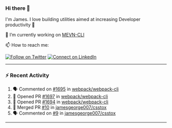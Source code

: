 ### Hi there 👋

I'm James. I love building utilities aimed at increasing Developer productivity :raised_hands: 

🔭 I’m currently working on [MEVN-CLI](https://github.com/madlabsinc/mevn-cli)

📫 How to reach me:

[![Follow on Twitter](https://img.shields.io/badge/--twitter?label=Twitter&logo=Twitter&style=social)](https://twitter.com/james_madhacks) [![Connect on LinkedIn](https://img.shields.io/badge/--linkedin?label=LinkedIn&logo=LinkedIn&style=social)](https://www.linkedin.com/in/jamesgeorge007)

---

### :zap: Recent Activity

<!--START_SECTION:activity-->
1. 🗣 Commented on [#1695](https://github.com//webpack/webpack-cli/issues/1695) in [webpack/webpack-cli](https://github.com//webpack/webpack-cli)
2. 💪 Opened PR [#1697](https://github.com//webpack/webpack-cli/pull/1697) in [webpack/webpack-cli](https://github.com//webpack/webpack-cli)
3. 💪 Opened PR [#1694](https://github.com//webpack/webpack-cli/pull/1694) in [webpack/webpack-cli](https://github.com//webpack/webpack-cli)
4. 🎉 Merged PR [#10](https://github.com//jamesgeorge007/csstox/pull/10) in [jamesgeorge007/csstox](https://github.com//jamesgeorge007/csstox)
5. 🗣 Commented on [#9](https://github.com//jamesgeorge007/csstox/issues/9) in [jamesgeorge007/csstox](https://github.com//jamesgeorge007/csstox)
<!--END_SECTION:activity-->

---

<!--
**jamesgeorge007/jamesgeorge007** is a ✨ _special_ ✨ repository because its `README.md` (this file) appears on your GitHub profile.

Here are some ideas to get you started:

- 🌱 I’m currently learning ...
- 👯 I’m looking to collaborate on ...
- 🤔 I’m looking for help with ...
- 💬 Ask me about ...
- 😄 Pronouns: ...
- ⚡ Fun fact: ...
-->
